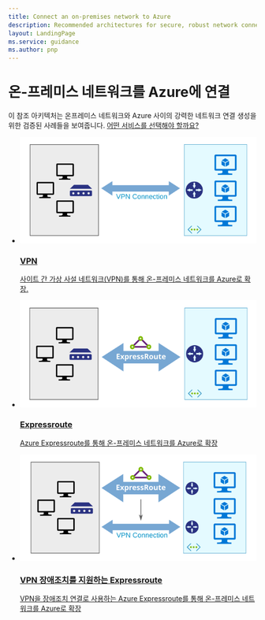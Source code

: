 ```yaml
---
title: Connect an on-premises network to Azure
description: Recommended architectures for secure, robust network connections between on-premises networks and Azure.
layout: LandingPage
ms.service: guidance
ms.author: pnp
---
```


# 온-프레미스 네트워크를 Azure에 연결

이 참조 아키텍처는 온프레미스 네트워크와 Azure 사이의 강력한 네트워크 연결 생성을 위한 검증된 사례들을 보여줍니다. [어떤 서비스를 선택해야 할까요?](./considerations.md)

<ul class="panelContent cardsH">
    <li>
        <a href="./vpn.md">
            <div class="cardSize">
                <div class="cardPadding">
                    <div class="card">
                        <div class="cardImageOuter">
                            <div class="cardImage bgdAccent1">
                            <img src="./images/vpn.svg">
                            </div>
                        </div>
                        <div class="cardText">
                            <h3>VPN</h3>
                            <p>사이트 간 가상 사설 네트워크(VPN)를 통해 온-프레미스 네트워크를 Azure로 확장.</p>
                        </div>
                    </div>
                </div>
            </div>
        </a>
    </li>
    <li>
        <a href="./expressroute.md">
            <div class="cardSize">
                <div class="cardPadding">
                    <div class="card">
                        <div class="cardImageOuter">
                            <div class="cardImage bgdAccent1">
                            <img src="./images/expressroute.svg">
                            </div>
                        </div>
                        <div class="cardText">
                            <h3>Expressroute</h3>
                            <p>Azure Expressroute를 통해 온-프레미스 네트워크를 Azure로 확장</p>
                        </div>
                    </div>
                </div>
            </div>
        </a>
    </li>
    <li>
        <a href="./expressroute-vpn-failover.md">
            <div class="cardSize">
                <div class="cardPadding">
                    <div class="card">
                        <div class="cardImageOuter">
                            <div class="cardImage bgdAccent1">
                            <img src="./images/expressroute-vpn-failover.svg">
                            </div>
                        </div>
                        <div class="cardText">
                            <h3>VPN 장애조치를 지원하는 Expressroute</h3>
                            <p>VPN을 장애조치 연결로 사용하는 Azure Expressroute를 통해 온-프레미스 네트워크를 Azure로 확장</p>
                        </div>
                    </div>
                </div>
            </div>
        </a>
    </li>
</ul>

